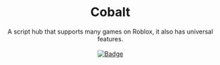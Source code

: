 <h1 align="center">Cobalt</h1>
<div align="center"> A script hub that supports many games on Roblox, it also has universal features. </div>
<br>
<div align="center">
<a href="https://github.com/oblivion/cobalthub"><img src="https://github.com/oblivion/cobalthub/icons/badge.svg" alt="Badge" /></a>
</div>
<div>&nbsp;</div>

